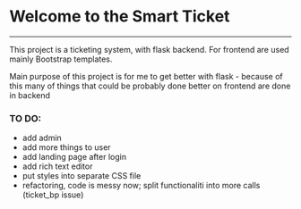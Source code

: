 <h1>Welcome to the Smart Ticket</h1>

<hr>

<p>This project is a ticketing system, with flask backend. For frontend are used mainly Bootstrap templates.</p>
<p>Main purpose of this project is for me to get better with flask - because of this many of things that could be probably done better on frontend are done in backend</p>


<h3>TO DO:</h3>
<ul>
    <li>add admin</li>
    <li>add more things to user</li>
    <li>add landing page after login</li>
    <li>add rich text editor</li>
    <li>put styles into separate CSS file</li>
    <li>refactoring, code is messy now; split functionaliti into more calls (ticket_bp issue) </li>
</ul>